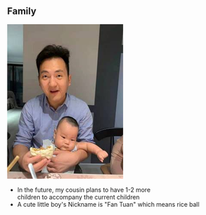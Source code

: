 ## Family 

![New Family Member](NFM.jpg)

* In the future, my cousin plans to have 1-2 more <br>
  children to accompany the current children
* A cute little boy's Nickname is "Fan Tuan" which means rice ball